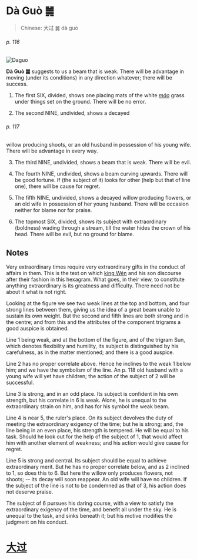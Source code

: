 # Dà Guò ䷛

> Chinese: 大过 ䷛ dà guò

###### p. 116

![Daguo](https://88o.io/wp-content/uploads/2018/09/28-e5a4a7e8bf87daguo.jpg)

**Dà Guò ䷛** suggests to us a beam that is weak. There will be advantage in moving (under its conditions) in any direction whatever; there will be success.

1. The first SIX, divided, shows one placing mats of the white [*máo*](https://ctext.org/dictionary.pl?if=en&char=茅) grass under things set on the ground. There will be no error.

2. The second NINE, undivided, shows a decayed

###### p. 117

willow producing shoots, or an old husband in possession of his young wife. There will be advantage in every way.

3. The third NINE, undivided, shows a beam that is weak. There will be evil.

4. The fourth NINE, undivided, shows a beam curving upwards. There will be good fortune. If (the subject of it) looks for other (help but that of line one), there will be cause for regret.

5. The fifth NINE, undivided, shows a decayed willow producing flowers, or an old wife in possession of her young husband. There will be occasion neither for blame nor for praise.

6. The topmost SIX, divided, shows its subject with extraordinary (boldness) wading through a stream, till the water hides the crown of his head. There will be evil, but no ground for blame.

## Notes

Very extraordinary times require very extraordinary gifts in the conduct of affairs in them. This is the text on which [king Wén](https://en.wikipedia.org/wiki/King_Wen_of_Zhou) and his son discourse after their fashion in this hexagram. What goes, in their view, to constitute anything extraordinary is its greatness and difficulty. There need not be about it what is not right.

Looking at the figure we see two weak lines at the top and bottom, and four strong lines between them, giving us the idea of a great beam unable to sustain its own weight. But the second and fifth lines are both strong and in the centre; and from this and the attributes of the component trigrams a good auspice is obtained.

Line 1 being weak, and at the bottom of the figure, and of the trigram Sun, which denotes flexibility and humility, its subject is distinguished by his carefulness, as in the matter mentioned; and there is a good auspice.

Line 2 has no proper correlate above. Hence he inclines to the weak 1 below him; and we have the symbolism of the line. An p. 118 old husband with a young wife will yet have children; the action of the subject of 2 will be successful.

Line 3 is strong, and in an odd place. Its subject is confident in his own strength, but his correlate in 6 is weak. Alone, he is unequal to the extraordinary strain on him, and has for his symbol the weak beam.

Line 4 is near 5, the ruler's place. On its subject devolves the duty of meeting the extraordinary exigency of the time; but he is strong; and, the line being in an even place, his strength is tempered. He will be equal to his task. Should he look out for the help of the subject of 1, that would affect him with another element of weakness; and his action would give cause for regret.

Line 5 is strong and central. Its subject should be equal to achieve extraordinary merit. But he has no proper correlate below, and as 2 inclined to 1, so does this to 6. But here the willow only produces flowers, not shoots; -- its decay will soon reappear. An old wife will have no children. If the subject of the line is not to be condemned as that of 3, his action does not deserve praise.

The subject of 6 pursues his daring course, with a view to satisfy the extraordinary exigency of the time, and benefit all under the sky. He is unequal to the task, and sinks beneath it; but his motive modifies the judgment on his conduct.

# [大过](./e5a4a7e8bf87daguo_cn.md)
